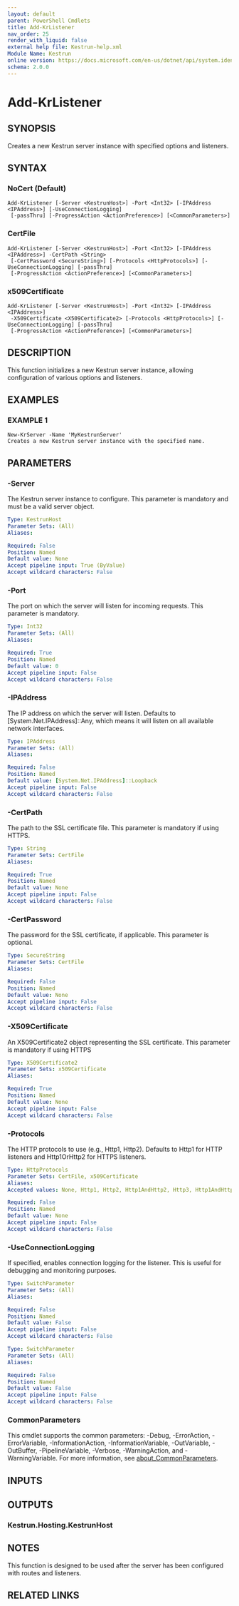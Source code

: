 ```yaml
---
layout: default
parent: PowerShell Cmdlets
title: Add-KrListener
nav_order: 25
render_with_liquid: false
external help file: Kestrun-help.xml
Module Name: Kestrun
online version: https://docs.microsoft.com/en-us/dotnet/api/system.identitymodel.tokens.jwt.jwtsecuritytoken?view=azure-dotnet
schema: 2.0.0
---
```


# Add-KrListener

## SYNOPSIS
Creates a new Kestrun server instance with specified options and listeners.

## SYNTAX

### NoCert (Default)
```
Add-KrListener [-Server <KestrunHost>] -Port <Int32> [-IPAddress <IPAddress>] [-UseConnectionLogging]
 [-passThru] [-ProgressAction <ActionPreference>] [<CommonParameters>]
```

### CertFile
```
Add-KrListener [-Server <KestrunHost>] -Port <Int32> [-IPAddress <IPAddress>] -CertPath <String>
 [-CertPassword <SecureString>] [-Protocols <HttpProtocols>] [-UseConnectionLogging] [-passThru]
 [-ProgressAction <ActionPreference>] [<CommonParameters>]
```

### x509Certificate
```
Add-KrListener [-Server <KestrunHost>] -Port <Int32> [-IPAddress <IPAddress>]
 -X509Certificate <X509Certificate2> [-Protocols <HttpProtocols>] [-UseConnectionLogging] [-passThru]
 [-ProgressAction <ActionPreference>] [<CommonParameters>]
```

## DESCRIPTION
This function initializes a new Kestrun server instance, allowing configuration of various options and listeners.

## EXAMPLES

### EXAMPLE 1
```
New-KrServer -Name 'MyKestrunServer'
Creates a new Kestrun server instance with the specified name.
```

## PARAMETERS

### -Server
The Kestrun server instance to configure.
This parameter is mandatory and must be a valid server object.

```yaml
Type: KestrunHost
Parameter Sets: (All)
Aliases:

Required: False
Position: Named
Default value: None
Accept pipeline input: True (ByValue)
Accept wildcard characters: False
```

### -Port
The port on which the server will listen for incoming requests.
This parameter is mandatory.

```yaml
Type: Int32
Parameter Sets: (All)
Aliases:

Required: True
Position: Named
Default value: 0
Accept pipeline input: False
Accept wildcard characters: False
```

### -IPAddress
The IP address on which the server will listen.
Defaults to \[System.Net.IPAddress\]::Any, which means it will listen on all available network interfaces.

```yaml
Type: IPAddress
Parameter Sets: (All)
Aliases:

Required: False
Position: Named
Default value: [System.Net.IPAddress]::Loopback
Accept pipeline input: False
Accept wildcard characters: False
```

### -CertPath
The path to the SSL certificate file.
This parameter is mandatory if using HTTPS.

```yaml
Type: String
Parameter Sets: CertFile
Aliases:

Required: True
Position: Named
Default value: None
Accept pipeline input: False
Accept wildcard characters: False
```

### -CertPassword
The password for the SSL certificate, if applicable.
This parameter is optional.

```yaml
Type: SecureString
Parameter Sets: CertFile
Aliases:

Required: False
Position: Named
Default value: None
Accept pipeline input: False
Accept wildcard characters: False
```

### -X509Certificate
An X509Certificate2 object representing the SSL certificate.
This parameter is mandatory if using HTTPS

```yaml
Type: X509Certificate2
Parameter Sets: x509Certificate
Aliases:

Required: True
Position: Named
Default value: None
Accept pipeline input: False
Accept wildcard characters: False
```

### -Protocols
The HTTP protocols to use (e.g., Http1, Http2).
Defaults to Http1 for HTTP listeners and Http1OrHttp2 for HTTPS listeners.

```yaml
Type: HttpProtocols
Parameter Sets: CertFile, x509Certificate
Aliases:
Accepted values: None, Http1, Http2, Http1AndHttp2, Http3, Http1AndHttp2AndHttp3

Required: False
Position: Named
Default value: None
Accept pipeline input: False
Accept wildcard characters: False
```

### -UseConnectionLogging
If specified, enables connection logging for the listener.
This is useful for debugging and monitoring purposes.

```yaml
Type: SwitchParameter
Parameter Sets: (All)
Aliases:

Required: False
Position: Named
Default value: False
Accept pipeline input: False
Accept wildcard characters: False
```


```yaml
Type: SwitchParameter
Parameter Sets: (All)
Aliases:

Required: False
Position: Named
Default value: False
Accept pipeline input: False
Accept wildcard characters: False
```



### CommonParameters
This cmdlet supports the common parameters: -Debug, -ErrorAction, -ErrorVariable, -InformationAction, -InformationVariable, -OutVariable, -OutBuffer, -PipelineVariable, -Verbose, -WarningAction, and -WarningVariable. For more information, see [about_CommonParameters](http://go.microsoft.com/fwlink/?LinkID=113216).

## INPUTS

## OUTPUTS

### Kestrun.Hosting.KestrunHost
## NOTES
This function is designed to be used after the server has been configured with routes and listeners.

## RELATED LINKS
